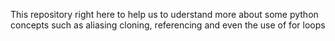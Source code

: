 This repository right here to help us
to uderstand more about some python concepts such as aliasing
cloning, referencing and even the use of for loops
